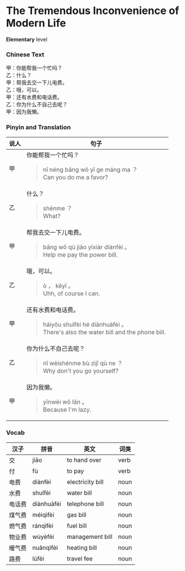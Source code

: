 # The Tremendous Inconvenience of Modern Life
**Elementary** level
### Chinese Text
甲：你能帮我一个忙吗？<br />乙：什么？<br />甲：帮我去交一下儿电费。<br />乙：哦，可以。<br />甲：还有水费和电话费。<br />乙：你为什么不自己去呢？<br />甲：因为我懒。

### Pinyin and Translation
|说人|句子|
|----|----|
|甲|你能帮我一个忙吗？<blockquote>nǐ néng bāng wǒ yī ge máng ma ？<br />Can you do me a favor?</blockquote>|
|乙|什么？<blockquote>shénme ？<br />What?</blockquote>|
|甲|帮我去交一下儿电费。<blockquote>bāng wǒ qù jiāo yīxiàr diànfèi 。<br />Help me pay the power bill.</blockquote>|
|乙|哦，可以。<blockquote>ò ， kěyǐ 。<br />Uhh, of course I can.</blockquote>|
|甲|还有水费和电话费。<blockquote>háiyǒu shuǐfèi hé diànhuàfèi 。<br />There's also the water bill and the phone bill.</blockquote>|
|乙|你为什么不自己去呢？<blockquote>nǐ wèishénme bù zìjǐ qù ne ？<br />Why don't you go yourself?</blockquote>|
|甲|因为我懒。<blockquote>yīnwèi wǒ lǎn 。<br />Because I'm lazy.</blockquote>|
### Vocab
|汉子|拼音|英文|词类|
|----|----|----|----|
|交|jiāo|to hand over|verb|
|付|fù|to pay|verb|
|电费|diànfèi|electricity bill|noun|
|水费|shuǐfèi|water bill|noun|
|电话费|diànhuàfèi|telephone bill|noun|
|煤气费|méiqìfèi|gas bill|noun|
|燃气费|ránqìfèi|fuel bill|noun|
|物业费|wùyèfèi|management bill|noun|
|暖气费|nuǎnqìfèi|heating bill|noun|
|路费|lùfèi|travel fee|noun|